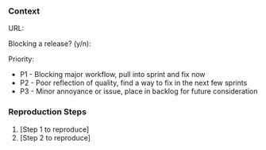 ### Context

URL: 

Blocking a release? (y/n): 

Priority: 

- P1 - Blocking major workflow, pull into sprint and fix now
- P2 - Poor reflection of quality, find a way to fix in the next few sprints
- P3 - Minor annoyance or issue, place in backlog for future consideration


### Reproduction Steps

1. [Step 1 to reproduce]
2. [Step 2 to reproduce]

